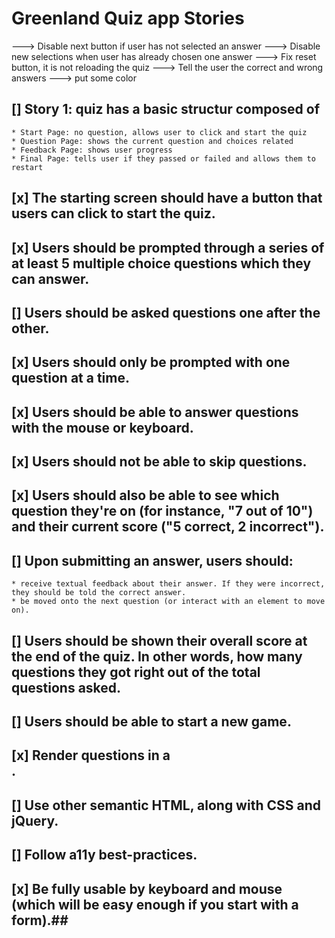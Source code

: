 # Greenland Quiz app Stories

 ---> Disable next button if user has not selected an answer
 ---> Disable new selections when user has already chosen one answer
 ---> Fix reset button, it is not reloading the quiz
 ---> Tell the user the correct and wrong answers 
 ---> put some color

## [] Story 1: quiz has a basic structur composed of
	
	* Start Page: no question, allows user to click and start the quiz
	* Question Page: shows the current question and choices related
	* Feedback Page: shows user progress
	* Final Page: tells user if they passed or failed and allows them to restart

## [x] The starting screen should have a button that users can click to start the quiz.
## [x] Users should be prompted through a series of at least 5 multiple choice questions which they can answer.
## [] Users should be asked questions one after the other.
## [x] Users should only be prompted with one question at a time.
## [x] Users should be able to answer questions with the mouse or keyboard.
## [x] Users should not be able to skip questions.
## [x] Users should also be able to see which question they're on (for instance, "7 out of 10") and their current score ("5 correct, 2 incorrect").
## [] Upon submitting an answer, users should:
	
	* receive textual feedback about their answer. If they were incorrect, they should be told the correct answer.
	* be moved onto the next question (or interact with an element to move on).

## [] Users should be shown their overall score at the end of the quiz. In other words, how many questions they got right out of the total questions asked.

## [] Users should be able to start a new game.
## [x] Render questions in a <form>.

## [] Use other semantic HTML, along with CSS and jQuery.

## [] Follow a11y best-practices.

## [x] Be fully usable by keyboard and mouse (which will be easy enough if you start with a form).##